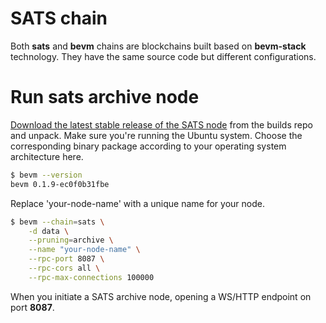 # SATS chain
Both **sats** and **bevm** chains are blockchains built based on **bevm-stack** technology. 
They have the same source code but different configurations.

# Run sats archive node
[Download the latest stable release of the SATS node](../binary) from the builds repo and unpack. 
Make sure you're running the Ubuntu system. 
Choose the corresponding binary package according to your 
operating system architecture here.

```bash
$ bevm --version
bevm 0.1.9-ec0f0b31fbe
```

Replace 'your-node-name' with a unique name for your node.
```bash
$ bevm --chain=sats \
    -d data \
    --pruning=archive \
    --name "your-node-name" \
    --rpc-port 8087 \
    --rpc-cors all \
    --rpc-max-connections 100000
```

When you initiate a SATS archive node, opening a WS/HTTP endpoint on port **8087**.